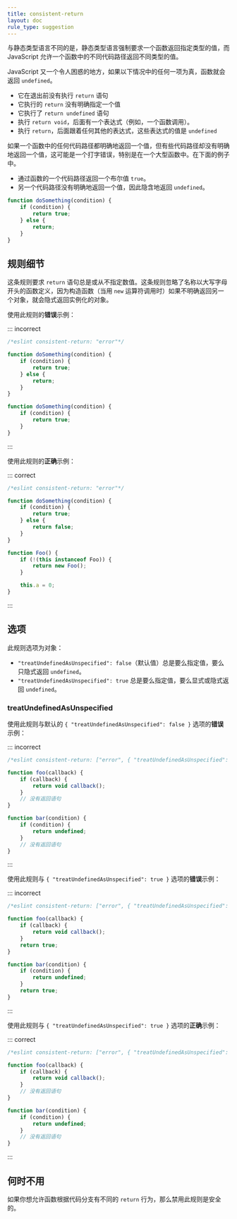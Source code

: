 ```yaml
---
title: consistent-return
layout: doc
rule_type: suggestion
---
```


与静态类型语言不同的是，静态类型语言强制要求一个函数返回指定类型的值，而 JavaScript 允许一个函数中的不同代码路径返回不同类型的值。

JavaScript 又一个令人困惑的地方，如果以下情况中的任何一项为真，函数就会返回 `undefined`。

* 它在退出前没有执行 `return` 语句
* 它执行的 `return` 没有明确指定一个值
* 它执行了 `return undefined` 语句
* 执行 `return void`，后面有一个表达式（例如，一个函数调用）。
* 执行 `return`，后面跟着任何其他的表达式，这些表达式的值是 `undefined`

如果一个函数中的任何代码路径都明确地返回一个值，但有些代码路径却没有明确地返回一个值，这可能是一个打字错误，特别是在一个大型函数中。在下面的例子中。

* 通过函数的一个代码路径返回一个布尔值 `true`。
* 另一个代码路径没有明确地返回一个值，因此隐含地返回 `undefined`。

```js
function doSomething(condition) {
    if (condition) {
        return true;
    } else {
        return;
    }
}
```

## 规则细节

这条规则要求 `return` 语句总是或从不指定数值。这条规则忽略了名称以大写字母开头的函数定义，因为构造函数（当用 `new` 运算符调用时）如果不明确返回另一个对象，就会隐式返回实例化的对象。

使用此规则的**错误**示例：

::: incorrect

```js
/*eslint consistent-return: "error"*/

function doSomething(condition) {
    if (condition) {
        return true;
    } else {
        return;
    }
}

function doSomething(condition) {
    if (condition) {
        return true;
    }
}
```

:::

使用此规则的**正确**示例：

::: correct

```js
/*eslint consistent-return: "error"*/

function doSomething(condition) {
    if (condition) {
        return true;
    } else {
        return false;
    }
}

function Foo() {
    if (!(this instanceof Foo)) {
        return new Foo();
    }

    this.a = 0;
}
```

:::

## 选项

此规则选项为对象：

* `"treatUndefinedAsUnspecified": false`（默认值）总是要么指定值，要么只隐式返回 `undefined`。
* `"treatUndefinedAsUnspecified": true` 总是要么指定值，要么显式或隐式返回 `undefined`。

### treatUndefinedAsUnspecified

使用此规则与默认的 `{ "treatUndefinedAsUnspecified": false }` 选项的**错误**示例：

::: incorrect

```js
/*eslint consistent-return: ["error", { "treatUndefinedAsUnspecified": false }]*/

function foo(callback) {
    if (callback) {
        return void callback();
    }
    // 没有返回语句
}

function bar(condition) {
    if (condition) {
        return undefined;
    }
    // 没有返回语句
}
```

:::

使用此规则与 `{ "treatUndefinedAsUnspecified": true }` 选项的**错误**示例：

::: incorrect

```js
/*eslint consistent-return: ["error", { "treatUndefinedAsUnspecified": true }]*/

function foo(callback) {
    if (callback) {
        return void callback();
    }
    return true;
}

function bar(condition) {
    if (condition) {
        return undefined;
    }
    return true;
}
```

:::

使用此规则与 `{ "treatUndefinedAsUnspecified": true }` 选项的**正确**示例：

::: correct

```js
/*eslint consistent-return: ["error", { "treatUndefinedAsUnspecified": true }]*/

function foo(callback) {
    if (callback) {
        return void callback();
    }
    // 没有返回语句
}

function bar(condition) {
    if (condition) {
        return undefined;
    }
    // 没有返回语句
}
```

:::

## 何时不用

如果你想允许函数根据代码分支有不同的 `return` 行为，那么禁用此规则是安全的。
